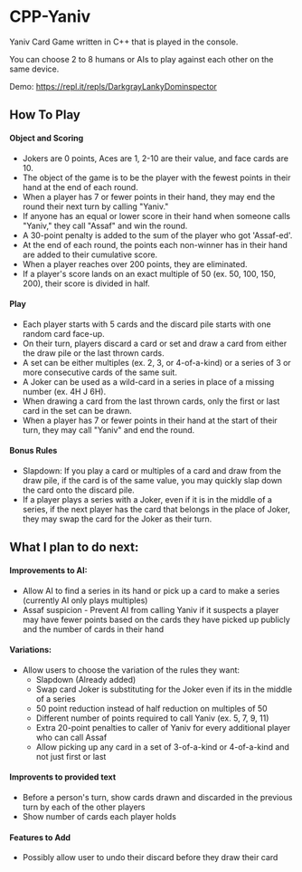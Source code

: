 # CPP-Yaniv

Yaniv Card Game written in C++ that is played in the console.

You can choose 2 to 8 humans or AIs to play against each other on the same device.

Demo: https://repl.it/repls/DarkgrayLankyDominspector

## How To Play

#### Object and Scoring
* Jokers are 0 points, Aces are 1, 2-10 are their value, and face cards are 10.
* The object of the game is to be the player with the fewest points in their hand at the end of each round.
* When a player has 7 or fewer points in their hand, they may end the round their next turn by calling "Yaniv."
* If anyone has an equal or lower score in their hand when someone calls "Yaniv," they call "Assaf" and win the round.
* A 30-point penalty is added to the sum of the player who got 'Assaf-ed'.
* At the end of each round, the points each non-winner has in their hand are added to their cumulative score.
* When a player reaches over 200 points, they are eliminated.
* If a player's score lands on an exact multiple of 50 (ex. 50, 100, 150, 200), their score is divided in half.

#### Play
* Each player starts with 5 cards and the discard pile starts with one random card face-up.
* On their turn, players discard a card or set and draw a card from either the draw pile or the last thrown cards.
* A set can be either multiples (ex. 2, 3, or 4-of-a-kind) or a series of 3 or more consecutive cards of the same suit.
* A Joker can be used as a wild-card in a series in place of a missing number (ex. 4H J 6H).
* When drawing a card from the last thrown cards, only the first or last card in the set can be drawn.
* When a player has 7 or fewer points in their hand at the start of their turn, they may call "Yaniv" and end the round.

#### Bonus Rules
* Slapdown: If you play a card or multiples of a card and draw from the draw pile, if the card is of the same value, you may quickly slap down the card onto the discard pile.
* If a player plays a series with a Joker, even if it is in the middle of a series, if the next player has the card that belongs in the place of Joker, they may swap the card for the Joker as their turn.


## What I plan to do next:

#### Improvements to AI:
* Allow AI to find a series in its hand or pick up a card to make a series (currently AI only plays multiples)
* Assaf suspicion - Prevent AI from calling Yaniv if it suspects a player may have fewer points based on the cards they have picked up publicly and the number of cards in their hand

#### Variations:
* Allow users to choose the variation of the rules they want:
    * Slapdown (Already added)
    * Swap card Joker is substituting for the Joker even if its in the middle of a series
    * 50 point reduction instead of half reduction on multiples of 50
    * Different number of points required to call Yaniv (ex. 5, 7, 9, 11)
    * Extra 20-point penalties to caller of Yaniv for every additional player who can call Assaf
    * Allow picking up any card in a set of 3-of-a-kind or 4-of-a-kind and not just first or last
    
#### Improvents to provided text
* Before a person's turn, show cards drawn and discarded in the previous turn by each of the other players
* Show number of cards each player holds

#### Features to Add
* Possibly allow user to undo their discard before they draw their card
